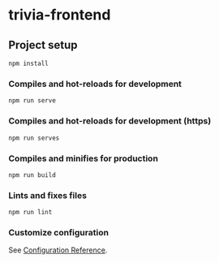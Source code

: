 # trivia-frontend

## Project setup
```
npm install
```

### Compiles and hot-reloads for development
```
npm run serve
```

### Compiles and hot-reloads for development (https)
```
npm run serves
```

### Compiles and minifies for production
```
npm run build
```

### Lints and fixes files
```
npm run lint
```

### Customize configuration
See [Configuration Reference](https://cli.vuejs.org/config/).
